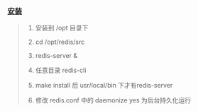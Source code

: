 ### [安装](https://redis.io/download)

> 1. 安装到 /opt 目录下
> 2. cd /opt/redis/src
>
> 3. redis-server &
>
> 4. 任意目录 redis-cli
>
> 5. make install 后 usr/local/bin 下才有redis-server
>
> 6. 修改 redis.conf 中的 daemonize yes 为后台持久化运行



